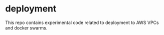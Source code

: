 # deployment
This repo contains experimental code related to deployment to AWS VPCs and docker swarms.
